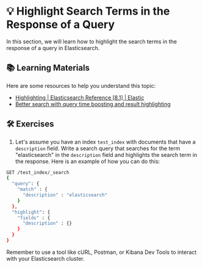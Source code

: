 # 💡 Highlight Search Terms in the Response of a Query

In this section, we will learn how to highlight the search terms in the response of a query in Elasticsearch.

## 📚 Learning Materials

Here are some resources to help you understand this topic:

- [Highlighting | Elasticsearch Reference [8.1] | Elastic](https://www.elastic.co/guide/en/elasticsearch/reference/current/highlighting.html)
- [Better search with query time boosting and result highlighting](https://www.elastic.co/blog/better-search-with-query-time-boosting-and-result-highlighting)

## 🛠️ Exercises

1. Let's assume you have an index `test_index` with documents that have a `description` field. Write a search query that searches for the term "elasticsearch" in the `description` field and highlights the search term in the response. Here is an example of how you can do this:

```bash
GET /test_index/_search
{
  "query": {
    "match" : {
      "description" : "elasticsearch"
    }
  },
  "highlight": {
    "fields" : {
      "description" : {}
    }
  }
}
```

Remember to use a tool like cURL, Postman, or Kibana Dev Tools to interact with your Elasticsearch cluster.
